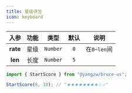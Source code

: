 ```yaml
---
title: 星级评分
icon: keyboard
---
```


入参|功能|类型|默认|说明
:-:|:-:|:-:|:-:|-
**rate**|星级|`Number`|`0`|在`0~len`间
**len**|长度|`Number`|`5`

```js
import { StartScore } from "@yangzw/bruce-us";

StartScore(8, 10); // "★★★★★★★★☆☆"
```